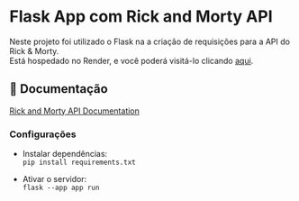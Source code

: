 # Flask App com Rick and Morty API

Neste projeto foi utilizado o Flask na a criação de requisições para a API do Rick & Morty. <br>
Está hospedado no Render, e você poderá visitá-lo clicando [aqui](https://flask-app-dt3l.onrender.com/).

## 📑 Documentação
[Rick and Morty API Documentation](https://rickandmortyapi.com/documentation)

### Configurações

- Instalar dependências: <br>
`pip install requirements.txt`

- Ativar o servidor:  <br>
`flask --app app run`

